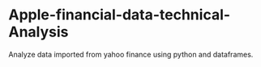# Apple-financial-data-technical-Analysis
Analyze data imported from yahoo finance using python and dataframes.
